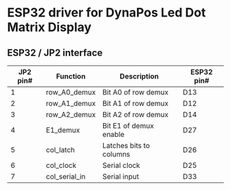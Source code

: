 # ESP32 driver for DynaPos Led Dot Matrix Display

## ESP32 / JP2 interface

|JP2 pin#|Function|Description|ESP32 pin#|
|--------|--------|-----------|----------|
|1|row_A0_demux|Bit A0 of row demux|D13|
|2|row_A1_demux|Bit A1 of row demux|D12|
|3|row_A2_demux|Bit A2 of row demux|D14|
|4|E1_demux|Bit E1 of demux enable|D27|
|5|col_latch|Latches bits to columns|D26|
|6|col_clock|Serial clock|D25|
|7|col_serial_in|Serial input|D33|
